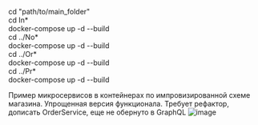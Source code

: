 cd "path/to/main_folder" <br />
cd In* <br />
docker-compose up -d --build <br />
cd ../No* <br />
docker-compose up -d --build <br />
cd ../Or* <br />
docker-compose up -d --build <br />
cd ../Pr* <br />
docker-compose up -d --build <br />

Пример микросервисов в контейнерах по импровизированной схеме магазина. Упрощенная версия функционала. Требует рефактор, дописать OrderService, еще не обернуто в GraphQL
![image](https://github.com/D0d0d/MarketShowCase_Light/assets/61637426/202cd8f7-6efc-4316-800e-e40bd27a6a5e)
